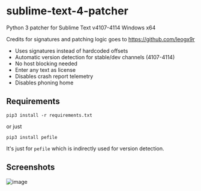 # sublime-text-4-patcher
Python 3 patcher for Sublime Text v4107-4114 Windows x64

Credits for signatures and patching logic goes to https://github.com/leogx9r

- Uses signatures instead of hardcoded offsets
- Automatic version detection for stable/dev channels (4107-4114)
- No host blocking needed
- Enter any text as license
- Disables crash report telemetry
- Disables phoning home

## Requirements

```pip3 install -r requirements.txt```

or just

```pip3 install pefile```

It's just for `pefile` which is indirectly used for version detection.

## Screenshots

![image](https://user-images.githubusercontent.com/16717153/132092852-a9141230-d3e7-4799-b552-45c79264eac5.png)
